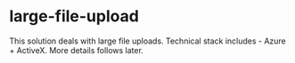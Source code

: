 large-file-upload
=================

This solution deals with large file uploads. Technical stack includes - Azure + ActiveX. More details follows later.

